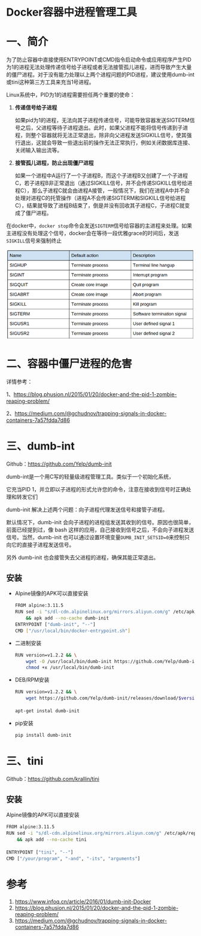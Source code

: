 # Docker容器中进程管理工具

# 一、简介

为了防止容器中直接使用ENTRYPOINT或CMD指令启动命令或应用程序产生PID为1的进程无法处理传递信号给子进程或者无法接管孤儿进程，进而导致产生大量的僵尸进程。对于没有能力处理以上两个进程问题的PID进程，建议使用dumb-int或tini这种第三方工具来充当1号进程。

Linux系统中，PID为1的进程需要担任两个重要的使命：

1. **传递信号给子进程**

   如果pid为1的进程，无法向其子进程传递信号，可能导致容器发送SIGTERM信号之后，父进程等待子进程退出。此时，如果父进程不能将信号传递到子进程，则整个容器就将无法正常退出，除非向父进程发送SIGKILL信号，使其强行退出，这就会导致一些退出前的操作无法正常执行，例如关闭数据库连接、关闭输入输出流等。

2. **接管孤儿进程，防止出现僵尸进程**

   如果一个进程中A运行了一个子进程B，而这个子进程B又创建了一个子进程C，若子进程B非正常退出（通过SIGKILL信号，并不会传递SIGKILL信号给进程C），那么子进程C就会由进程A接管，一般情况下，我们在进程A中并不会处理对进程C的托管操作（进程A不会传递SIGTERM和SIGKILL信号给进程C），结果就导致了进程B结束了，倒是并没有回收其子进程C，子进程C就变成了僵尸进程。



在docker中，`docker stop`命令会发送`SIGTERM`信号给容器的主进程来处理。如果主进程没有处理这个信号，docker会在等待一段优雅grace的时间后，发送`SIGKILL`信号来强制终止



![](../assets/docker-process-manage-1.png)

# 二、容器中僵尸进程的危害

详情参考：

1、https://blog.phusion.nl/2015/01/20/docker-and-the-pid-1-zombie-reaping-problem/

2、https://medium.com/@gchudnov/trapping-signals-in-docker-containers-7a57fdda7d86



# 三、dumb-int

Github：https://github.com/Yelp/dumb-init

dumb-int是一个用C写的轻量级进程管理工具。类似于一个初始化系统，

它充当PID 1，并立即以子进程的形式允许您的命令，注意在接收到信号时正确处理和转发它们

dumb-init 解决上述两个问题：向子进程代理发送信号和接管子进程。

默认情况下，dumb-init 会向子进程的进程组发送其收到的信号。原因也很简单，前面已经提到过，像 bash 这样的应用，自己接收到信号之后，不会向子进程发送信号。当然，dumb-init 也可以通过设置环境变量`DUMB_INIT_SETSID=0`来控制只向它的直接子进程发送信号。

另外 dumb-init 也会接管失去父进程的进程，确保其能正常退出。

## 安装

- Alpine镜像的APK可以直接安装

  ```bash
  FROM alpine:3.11.5
  RUN sed -i "s/dl-cdn.alpinelinux.org/mirrors.aliyun.com/g" /etc/apk/repositories \
      && apk add --no-cache dumb-init
  ENTRYPOINT ["dumb-init", "--"]
  CMD ["/usr/local/bin/docker-entrypoint.sh"] 
  ```

- 二进制安装

  ```bash
  RUN version=v1.2.2 && \
      wget -O /usr/local/bin/dumb-init https://github.com/Yelp/dumb-init/releases/download/$version/dumb-init_$version_amd64 && \
      chmod +x /usr/local/bin/dumb-init
  ```

- DEB/RPM安装

  ```bash
  RUN version=v1.2.2 && \
      wget https://github.com/Yelp/dumb-init/releases/download/$version/dumb-init_$version_amd64.deb | dpkg -i 
  
  apt-get instal dumb-init
  ```

- pip安装

  ```bash
  pip install dumb-init
  ```

# 三、tini

Github：https://github.com/krallin/tini 

## 安装

Alpine镜像的APK可以直接安装

```bash
FROM alpine:3.11.5
RUN sed -i "s/dl-cdn.alpinelinux.org/mirrors.aliyun.com/g" /etc/apk/repositories \
    && apk add --no-cache tini

ENTRYPOINT ["tini", "--"]
CMD ["/your/program", "-and", "-its", "arguments"]
```



# 参考

1. https://www.infoq.cn/article/2016/01/dumb-init-Docker
2. https://blog.phusion.nl/2015/01/20/docker-and-the-pid-1-zombie-reaping-problem/
3. https://medium.com/@gchudnov/trapping-signals-in-docker-containers-7a57fdda7d86